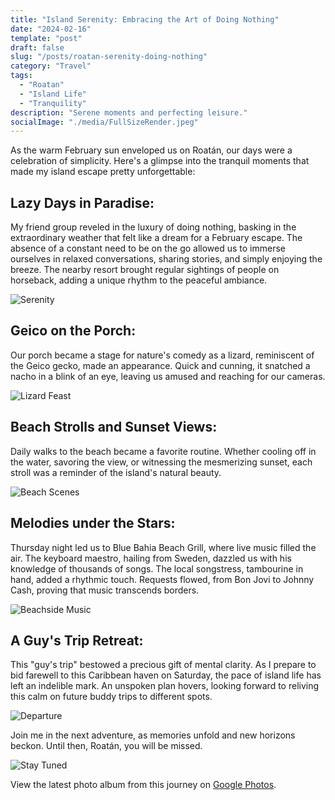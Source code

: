 ```yaml
---
title: "Island Serenity: Embracing the Art of Doing Nothing"
date: "2024-02-16"
template: "post"
draft: false
slug: "/posts/roatan-serenity-doing-nothing"
category: "Travel"
tags:
  - "Roatan"
  - "Island Life"
  - "Tranquility"
description: "Serene moments and perfecting leisure."
socialImage: "./media/FullSizeRender.jpeg"
---
```


As the warm February sun enveloped us on Roatán, our days were a celebration of simplicity. Here's a glimpse into the tranquil moments that made my island escape pretty unforgettable:

## Lazy Days in Paradise:

My friend group reveled in the luxury of doing nothing, basking in the extraordinary weather that felt like a dream for a February escape. The absence of a constant need to be on the go allowed us to immerse ourselves in relaxed conversations, sharing stories, and simply enjoying the breeze. The nearby resort brought regular sightings of people on horseback, adding a unique rhythm to the peaceful ambiance.

![Serenity](./media/serenity_placeholder.jpeg)

## Geico on the Porch:

Our porch became a stage for nature's comedy as a lizard, reminiscent of the Geico gecko, made an appearance. Quick and cunning, it snatched a nacho in a blink of an eye, leaving us amused and reaching for our cameras.

![Lizard Feast](./media/lizard_placeholder.jpeg)

## Beach Strolls and Sunset Views:

Daily walks to the beach became a favorite routine. Whether cooling off in the water, savoring the view, or witnessing the mesmerizing sunset, each stroll was a reminder of the island's natural beauty.

![Beach Scenes](./media/beach_placeholder.jpeg)

## Melodies under the Stars:

Thursday night led us to Blue Bahia Beach Grill, where live music filled the air. The keyboard maestro, hailing from Sweden, dazzled us with his knowledge of thousands of songs. The local songstress, tambourine in hand, added a rhythmic touch. Requests flowed, from Bon Jovi to Johnny Cash, proving that music transcends borders.

![Beachside Music](./media/music_placeholder.jpeg)

## A Guy's Trip Retreat:

This "guy's trip" bestowed a precious gift of mental clarity. As I prepare to bid farewell to this Caribbean haven on Saturday, the pace of island life has left an indelible mark. An unspoken plan hovers, looking forward to reliving this calm on future buddy trips to different spots.

![Departure](./media/departure_placeholder.jpeg)

Join me in the next adventure, as memories unfold and new horizons beckon. Until then, Roatán, you will be missed.

![Stay Tuned](./media/tuned_placeholder.jpeg)

View the latest photo album from this journey on [Google Photos](https://photos.app.goo.gl/97bDJTrjULr3H3yK8).
